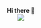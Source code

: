 <p align="center">
  <b>Hi there 👋</b><br>
  <img src="https://github-readme-stats.vercel.app/api?username=awoone&theme=dark&count_private=true&show_icons=true&hide=prs,issues">
</p>
